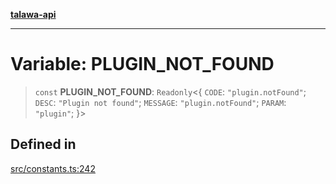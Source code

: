 [**talawa-api**](../../README.md)

***

# Variable: PLUGIN\_NOT\_FOUND

> `const` **PLUGIN\_NOT\_FOUND**: `Readonly`\<\{ `CODE`: `"plugin.notFound"`; `DESC`: `"Plugin not found"`; `MESSAGE`: `"plugin.notFound"`; `PARAM`: `"plugin"`; \}\>

## Defined in

[src/constants.ts:242](https://github.com/Suyash878/talawa-api/blob/095e6964ce2a06c1c30d1acf81b6162203f1db91/src/constants.ts#L242)
